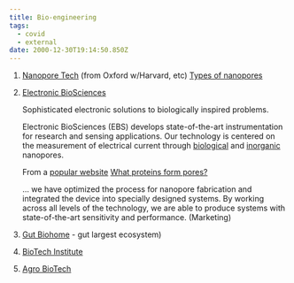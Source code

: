 ```yaml
---
title: Bio-engineering
tags:
  - covid
  - external
date: 2000-12-30T19:14:50.850Z
---
```


1. [Nanopore Tech](https://nanoporetech.com) (from Oxford w/Harvard, etc)
   [Types of nanopores](https://nanoporetech.com/how-it-works/types-of-nanopores)

2. [Electronic BioSciences](http://electronicbio.com)

   Sophisticated electronic solutions to biologically inspired problems.

   Electronic BioSciences (EBS) develops state-of-the-art instrumentation for research and sensing applications. Our technology is centered on the measurement of electrical current through [biological](http://electronicbio.com/pages/tech_protein_pores_bilayers.php) and [inorganic](http://electronicbio.com/pages/tech_nanopores.php) nanopores.

   From a [popular website](https://www.raiseupwa.com)
   [What proteins form pores?](https://www.raiseupwa.com/popular-guidelines/what-proteins-form-pores/)

   ... we have optimized the process for nanopore fabrication and integrated the device into specially designed systems. By working across all levels of the technology, we are able to produce systems with state-of-the-art sensitivity and performance. (Marketing)

3. [Gut Biohome](https://www.ncbi.nlm.nih.gov/pmc/articles/PMC8234057/) - gut largest ecosystem)
4. [BioTech Institute](https://www.biocodexmicrobiotainstitute.com/en)
5. [Agro BioTech](agbt.org)
